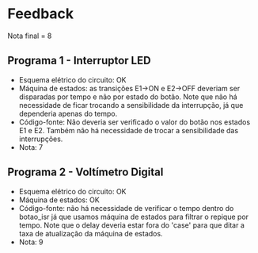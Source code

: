 # Feedback

Nota final = 8

## Programa 1 - Interruptor LED
- Esquema elétrico do circuito: OK
- Máquina de estados: as transições E1->ON e E2->OFF deveriam ser disparadas por tempo e não por estado do botão. Note que não há necessidade de ficar trocando a sensibilidade da interrupção, já que dependeria apenas do tempo.
- Código-fonte: Não deveria ser verificado o valor do botão nos estados E1 e E2. Também não há necessidade de trocar a sensibilidade das interrupções.
- Nota: 7

## Programa 2 - Voltímetro Digital
- Esquema elétrico do circuito: OK
- Máquina de estados: OK
- Código-fonte: não há necessidade de verificar o tempo dentro do botao_isr já que usamos máquina de estados para filtrar o repique por tempo. Note que o delay deveria estar fora do 'case' para que ditar a taxa de atualização da máquina de estados.
- Nota: 9
